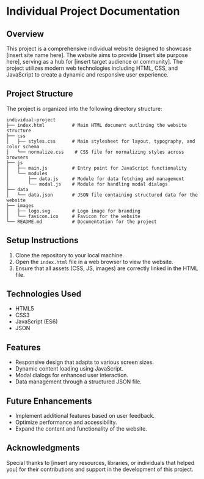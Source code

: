 # Individual Project Documentation

## Overview
This project is a comprehensive individual website designed to showcase [insert site name here]. The website aims to provide [insert site purpose here], serving as a hub for [insert target audience or community]. The project utilizes modern web technologies including HTML, CSS, and JavaScript to create a dynamic and responsive user experience.

## Project Structure
The project is organized into the following directory structure:

```
individual-project
├── index.html          # Main HTML document outlining the website structure
├── css
│   ├── styles.css      # Main stylesheet for layout, typography, and color schema
│   └── normalize.css    # CSS file for normalizing styles across browsers
├── js
│   ├── main.js         # Entry point for JavaScript functionality
│   └── modules
│       ├── data.js     # Module for data fetching and management
│       └── modal.js    # Module for handling modal dialogs
├── data
│   └── data.json       # JSON file containing structured data for the website
├── images
│   ├── logo.svg        # Logo image for branding
│   └── favicon.ico     # Favicon for the website
└── README.md           # Documentation for the project
```

## Setup Instructions
1. Clone the repository to your local machine.
2. Open the `index.html` file in a web browser to view the website.
3. Ensure that all assets (CSS, JS, images) are correctly linked in the HTML file.

## Technologies Used
- HTML5
- CSS3
- JavaScript (ES6)
- JSON

## Features
- Responsive design that adapts to various screen sizes.
- Dynamic content loading using JavaScript.
- Modal dialogs for enhanced user interaction.
- Data management through a structured JSON file.

## Future Enhancements
- Implement additional features based on user feedback.
- Optimize performance and accessibility.
- Expand the content and functionality of the website.

## Acknowledgments
Special thanks to [insert any resources, libraries, or individuals that helped you] for their contributions and support in the development of this project.